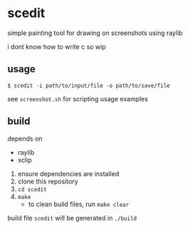 # scedit

simple painting tool for drawing on screenshots using raylib

i dont know how to write c so wip

## usage

`$ scedit -i path/to/input/file -o path/to/save/file`

see `screenshot.sh` for scripting usage examples

## build

depends on

- raylib
- xclip

1. ensure dependencies are installed
2. clone this repository
3. `cd scedit`
4. `make`
    - to clean build files, run `make clear`

build file `scedit` will be generated in `./build`
